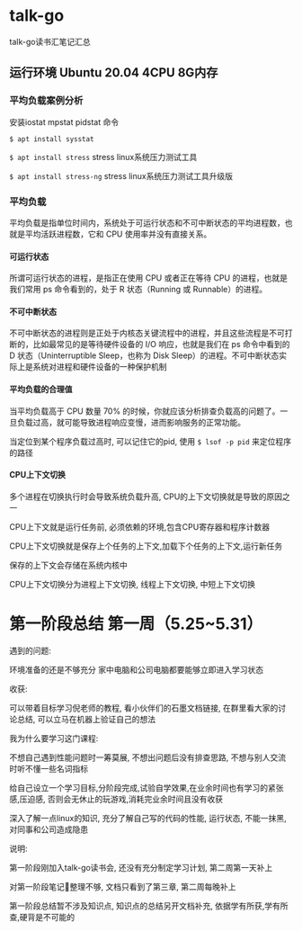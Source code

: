 # talk-go
talk-go读书汇笔记汇总

## 运行环境 Ubuntu 20.04  4CPU 8G内存

### 平均负载案例分析
安装iostat mpstat pidstat 命令

`$ apt install sysstat`

`$ apt install stress`  stress  linux系统压力测试工具

`$ apt install stress-ng`  stress  linux系统压力测试工具升级版


### 平均负载

平均负载是指单位时间内，系统处于可运行状态和不可中断状态的平均进程数，也就是平均活跃进程数，它和 CPU 使用率并没有直接关系。

#### 可运行状态

所谓可运行状态的进程，是指正在使用 CPU 或者正在等待 CPU 的进程，也就是我们常用 ps 命令看到的，处于 R 状态（Running 或 Runnable）的进程。

#### 不可中断状态

不可中断状态的进程则是正处于内核态关键流程中的进程，并且这些流程是不可打断的，比如最常见的是等待硬件设备的 I/O 响应，也就是我们在 ps 命令中看到的 D 状态（Uninterruptible Sleep，也称为 Disk Sleep）的进程。不可中断状态实际上是系统对进程和硬件设备的一种保护机制

####  平均负载的合理值

当平均负载高于 CPU 数量 70% 的时候，你就应该分析排查负载高的问题了。一旦负载过高，就可能导致进程响应变慢，进而影响服务的正常功能。


当定位到某个程序负载过高时, 可以记住它的pid, 使用 `$ lsof -p pid` 来定位程序的路径

#### CPU上下文切换

多个进程在切换执行时会导致系统负载升高, CPU的上下文切换就是导致的原因之一

CPU上下文就是运行任务前, 必须依赖的环境,包含CPU寄存器和程序计数器

CPU上下文切换就是保存上个任务的上下文,加载下个任务的上下文,运行新任务

保存的上下文会存储在系统内核中

CPU上下文切换分为进程上下文切换, 线程上下文切换, 中短上下文切换

# 第一阶段总结  第一周（5.25~5.31）
遇到的问题: 

环境准备的还是不够充分 家中电脑和公司电脑都要能够立即进入学习状态

收获: 

可以带着目标学习倪老师的教程, 看小伙伴们的石墨文档链接, 在群里看大家的讨论总结, 可以立马在机器上验证自己的想法

我为什么要学习这门课程:

不想自己遇到性能问题时一筹莫展, 不想出问题后没有排查思路, 不想与别人交流时听不懂一些名词指标

给自己设立一个学习目标,分阶段完成,试验自学效果,在业余时间也有学习的紧张感,压迫感, 否则会无休止的玩游戏,消耗完业余时间且没有收获

深入了解一点linux的知识, 充分了解自己写的代码的性能, 运行状态, 不能一抹黑, 对同事和公司造成隐患

说明:

第一阶段刚加入talk-go读书会, 还没有充分制定学习计划, 第二周第一天补上

对第一阶段笔记📒整理不够, 文档只看到了第三章, 第二周每晚补上

第一阶段总结暂不涉及知识点, 知识点的总结另开文档补充, 依据学有所获,学有所查,硬背是不可能的



